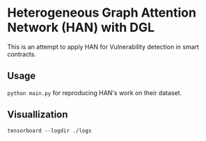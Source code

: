 # Heterogeneous Graph Attention Network (HAN) with DGL

This is an attempt to apply HAN for Vulnerability detection in smart contracts.
## Usage

`python main.py` for reproducing HAN's work on their dataset.


## Visuallization

`tensorboard --logdir ./logs`